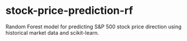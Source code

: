 # stock-price-prediction-rf
Random Forest model for predicting S&amp;P 500 stock price direction using historical market data and scikit-learn.
